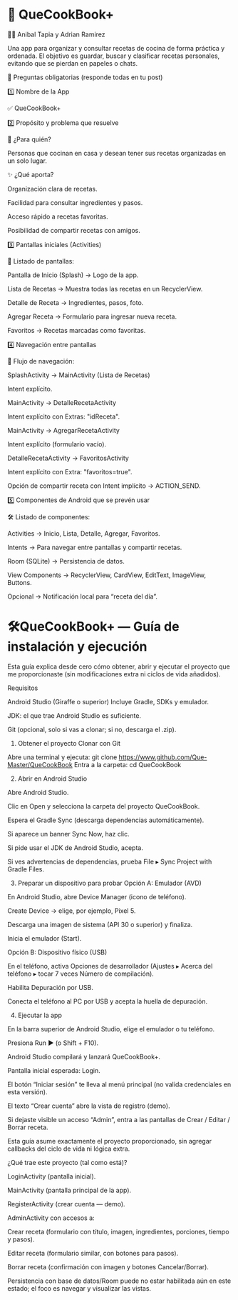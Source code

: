 # 🍲 QueCookBook+

👨‍💻 Anibal Tapia y Adrian Ramirez 

Una app para organizar y consultar recetas de cocina de forma práctica y ordenada.
El objetivo es guardar, buscar y clasificar recetas personales, evitando que se pierdan en papeles o chats.

📌 Preguntas obligatorias (responde todas en tu post)

1️⃣ Nombre de la App

✅ QueCookBook+

2️⃣ Propósito y problema que resuelve

👥 ¿Para quién?

Personas que cocinan en casa y desean tener sus recetas organizadas en un solo lugar.

✨ ¿Qué aporta?

Organización clara de recetas.

Facilidad para consultar ingredientes y pasos.

Acceso rápido a recetas favoritas.

Posibilidad de compartir recetas con amigos.

3️⃣ Pantallas iniciales (Activities)

📲 Listado de pantallas:

Pantalla de Inicio (Splash) → Logo de la app.

Lista de Recetas → Muestra todas las recetas en un RecyclerView.

Detalle de Receta → Ingredientes, pasos, foto.

Agregar Receta → Formulario para ingresar nueva receta.

Favoritos → Recetas marcadas como favoritas.

4️⃣ Navegación entre pantallas

🔗 Flujo de navegación:

SplashActivity → MainActivity (Lista de Recetas)

Intent explícito.

MainActivity → DetalleRecetaActivity

Intent explícito con Extras: "idReceta".

MainActivity → AgregarRecetaActivity

Intent explícito (formulario vacío).

DetalleRecetaActivity → FavoritosActivity

Intent explícito con Extra: "favoritos=true".

Opción de compartir receta con Intent implícito → ACTION_SEND.

5️⃣ Componentes de Android que se prevén usar

🛠️ Listado de componentes:

Activities → Inicio, Lista, Detalle, Agregar, Favoritos.

Intents → Para navegar entre pantallas y compartir recetas.

Room (SQLite) → Persistencia de datos.

View Components → RecyclerView, CardView, EditText, ImageView, Buttons.

Opcional → Notificación local para “receta del día”.

# 🛠️QueCookBook+ — Guía de instalación y ejecución

Esta guía explica desde cero cómo obtener, abrir y ejecutar el proyecto que me proporcionaste (sin modificaciones extra ni ciclos de vida añadidos).

Requisitos

Android Studio (Giraffe o superior)
Incluye Gradle, SDKs y emulador.

JDK: el que trae Android Studio es suficiente.

Git (opcional, solo si vas a clonar; si no, descarga el .zip).

1) Obtener el proyecto
Clonar con Git

Abre una terminal y ejecuta:
git clone https://www.github.com/Que-Master/QueCookBook
Entra a la carpeta:
cd QueCookBook

2) Abrir en Android Studio

Abre Android Studio.

Clic en Open y selecciona la carpeta del proyecto QueCookBook.

Espera el Gradle Sync (descarga dependencias automáticamente).

Si aparece un banner Sync Now, haz clic.

Si pide usar el JDK de Android Studio, acepta.

Si ves advertencias de dependencias, prueba File ▸ Sync Project with Gradle Files.

3) Preparar un dispositivo para probar
Opción A: Emulador (AVD)

En Android Studio, abre Device Manager (icono de teléfono).

Create Device → elige, por ejemplo, Pixel 5.

Descarga una imagen de sistema (API 30 o superior) y finaliza.

Inicia el emulador (Start).

Opción B: Dispositivo físico (USB)

En el teléfono, activa Opciones de desarrollador
(Ajustes ▸ Acerca del teléfono ▸ tocar 7 veces Número de compilación).

Habilita Depuración por USB.

Conecta el teléfono al PC por USB y acepta la huella de depuración.

4) Ejecutar la app

En la barra superior de Android Studio, elige el emulador o tu teléfono.

Presiona Run ▶ (o Shift + F10).

Android Studio compilará y lanzará QueCookBook+.

Pantalla inicial esperada: Login.

El botón “Iniciar sesión” te lleva al menú principal (no valida credenciales en esta versión).

El texto “Crear cuenta” abre la vista de registro (demo).

Si dejaste visible un acceso “Admin”, entra a las pantallas de Crear / Editar / Borrar receta.

Esta guía asume exactamente el proyecto proporcionado, sin agregar callbacks del ciclo de vida ni lógica extra.

¿Qué trae este proyecto (tal como está)?

LoginActivity (pantalla inicial).

MainActivity (pantalla principal de la app).

RegisterActivity (crear cuenta — demo).

AdminActivity con accesos a:

Crear receta (formulario con título, imagen, ingredientes, porciones, tiempo y pasos).

Editar receta (formulario similar, con botones para pasos).

Borrar receta (confirmación con imagen y botones Cancelar/Borrar).

Persistencia con base de datos/Room puede no estar habilitada aún en este estado; el foco es navegar y visualizar las vistas.
